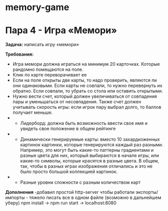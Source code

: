 # memory-game
<h1>Пара 4 - Игра «Мемори»</h1>

**Задача:** написать игру «мемори»

**Требования:**
- Игра мемори должна играться на минимум 20 карточках. Которые рандомно помещаются на поле. 
- Клик по карте переворачивает ее
- Если на поле открыты две карты, то надо проверить, являются ли они одинаковыми. Если карты не совпали, то нужно перевернуть их обратно. Если совпали, то убрать со стола или оставить открытыми. 
- Нужно вести счет, который должен увеличиваться от совпадения пары и уменьшаться от несовпадения. Также счет должен учитывать скорость игры: если игрок пару выбрал долго, то баллов получает меньше. 
- * Лидерборд: должна быть возможность ввести свое имя и увидеть свое положение в общем рейтинге
- * Динамически генерируемые карты: вместо 10 захардкоженных картинок картинки, которые генерируются каждый раз разными. Например, это могут быть какие-то паттерны градиентами и разные цвета для них, который выбираются в начале игры, или какие-то символы, которые красятся в разные цвета. В общем, так, чтобы в разных играх изображения отличались и это не было просто большой коллекцией картинок.
- * Разные уровни сложности с разным количеством карт


**Дополнения**
-добавил простой http-server чтобы работали экспорты/импорты - тяжело писать все в одном файле (возможно в дальнейшем уберу)
npm install -> npm run start -> localhost:8080
